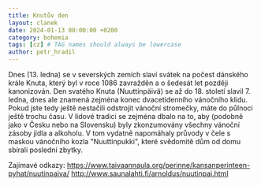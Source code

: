 ```yaml
---
title: Knutův den
layout: clanek
date: 2024-01-13 00:00:00 +0200
category: bohemia
tags: [cz] # TAG names should always be lowercase
author: petr_hradil
---
```


Dnes (13. ledna) se v severských zemích slaví svátek na počest dánského krále Knuta, který byl v roce 1086 zavražděn a o šedesát let později kanonizován. Den svatého Knuta (Nuuttinpäivä) se až do 18. století slavil 7. ledna, dnes ale znamená zejména konec dvacetidenního vánočního klidu. Pokud jste tedy ještě nestačili odstrojit vánoční stromečky, máte do půlnoci ještě trochu času. V lidové tradici se zejména dbalo na to, aby (podobně jako v Česku nebo na Slovensku) byly zkonzumovány všechny vánoční zásoby jídla a alkoholu. V tom vydatně napomáhaly průvody v čele s maskou vánočního kozla "Nuuttinpukki", které svědomitě dům od domu sbírali poslední zbytky. 

Zajímavé odkazy:
https://www.taivaannaula.org/perinne/kansanperinteen-pyhat/nuutinpaiva/
http://www.saunalahti.fi/arnoldus/nuutinpai.html